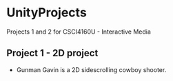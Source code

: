# UnityProjects
Projects 1 and 2 for CSCI4160U - Interactive Media

## Project 1 - 2D project
- Gunman Gavin is a 2D sidescrolling cowboy shooter.